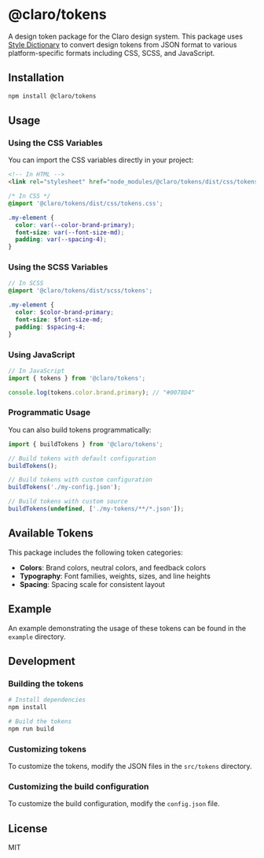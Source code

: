 # @claro/tokens

A design token package for the Claro design system. This package uses [Style Dictionary](https://amzn.github.io/style-dictionary/) to convert design tokens from JSON format to various platform-specific formats including CSS, SCSS, and JavaScript.

## Installation

```bash
npm install @claro/tokens
```

## Usage

### Using the CSS Variables

You can import the CSS variables directly in your project:

```html
<!-- In HTML -->
<link rel="stylesheet" href="node_modules/@claro/tokens/dist/css/tokens.css">
```

```css
/* In CSS */
@import '@claro/tokens/dist/css/tokens.css';

.my-element {
  color: var(--color-brand-primary);
  font-size: var(--font-size-md);
  padding: var(--spacing-4);
}
```

### Using the SCSS Variables

```scss
// In SCSS
@import '@claro/tokens/dist/scss/tokens';

.my-element {
  color: $color-brand-primary;
  font-size: $font-size-md;
  padding: $spacing-4;
}
```

### Using JavaScript

```javascript
// In JavaScript
import { tokens } from '@claro/tokens';

console.log(tokens.color.brand.primary); // "#0078D4"
```

### Programmatic Usage

You can also build tokens programmatically:

```javascript
import { buildTokens } from '@claro/tokens';

// Build tokens with default configuration
buildTokens();

// Build tokens with custom configuration
buildTokens('./my-config.json');

// Build tokens with custom source
buildTokens(undefined, ['./my-tokens/**/*.json']);
```

## Available Tokens

This package includes the following token categories:

- **Colors**: Brand colors, neutral colors, and feedback colors
- **Typography**: Font families, weights, sizes, and line heights
- **Spacing**: Spacing scale for consistent layout

## Example

An example demonstrating the usage of these tokens can be found in the `example` directory.

## Development

### Building the tokens

```bash
# Install dependencies
npm install

# Build the tokens
npm run build
```

### Customizing tokens

To customize the tokens, modify the JSON files in the `src/tokens` directory.

### Customizing the build configuration

To customize the build configuration, modify the `config.json` file.

## License

MIT
